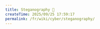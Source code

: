 ```yaml
---
title: Steganography 🔬
createTime: 2025/09/25 17:59:17
permalink: /fr/wiki/cyber/steganography/
---
```

